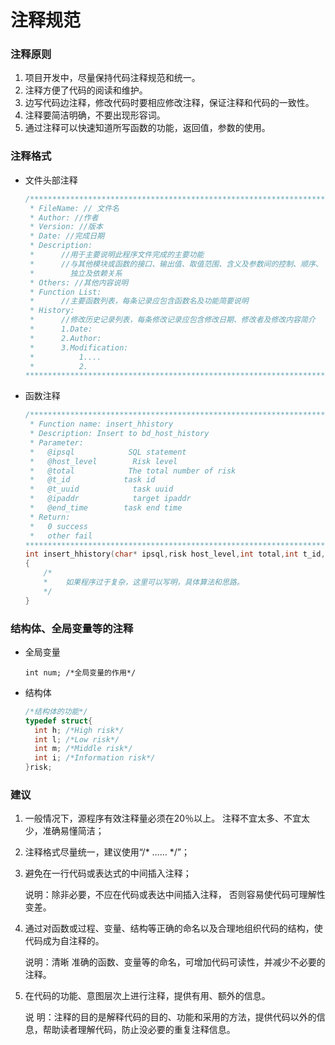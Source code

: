 # 注释规范

### 注释原则

1. 项目开发中，尽量保持代码注释规范和统一。 
2. 注释方便了代码的阅读和维护。 
3. 边写代码边注释，修改代码时要相应修改注释，保证注释和代码的一致性。 
4. 注释要简洁明确，不要出现形容词。  
5. 通过注释可以快速知道所写函数的功能，返回值，参数的使用。

### 注释格式

- 文件头部注释

  ```c
  /******************************************************************************
   * FileName: // 文件名
   * Author: //作者
   * Version: //版本
   * Date: //完成日期
   * Description:
   *      //用于主要说明此程序文件完成的主要功能                                  
   *      //与其他模块或函数的接口、输出值、取值范围、含义及参数间的控制、顺序、  
   *        独立及依赖关系                                                        
   * Others: //其他内容说明
   * Function List:
   *      //主要函数列表，每条记录应包含函数名及功能简要说明                      
   * History:
   *      //修改历史记录列表，每条修改记录应包含修改日期、修改者及修改内容简介       
   *      1.Date:                                                                 
   *      2.Author:                                                               
   *      3.Modification:                                                         
   *          1....                                                               
   *          2.                                                                  
  ******************************************************************************/
  ```

- 函数注释

  ```c
  /******************************************************************************
   * Function name: insert_hhistory
   * Description: Insert to bd_host_history
   * Parameter:
   *   @ipsql            SQL statement                                            
   *   @host_level        Risk level                                              
   *   @total            The total number of risk                                 
   *   @t_id            task id                                                   
   *   @t_uuid            task uuid                                               
   *   @ipaddr            target ipaddr                                           
   *   @end_time        task end time                                             
   * Return:
   *   0 success                                                                  
   *   other fail                                                                 
  ******************************************************************************/
  int insert_hhistory(char* ipsql,risk host_level,int total,int t_id,char* t_uuid,char* ipaddr,long int end_time)
  {
      /*
      *    如果程序过于复杂，这里可以写明，具体算法和思路。
      */
  }
  ```

### 结构体、全局变量等的注释

- 全局变量

  `int num; /*全局变量的作用*/`

- 结构体

  ```c
  /*结构体的功能*/
  typedef struct{
  	int h; /*High risk*/
  	int l; /*Low risk*/
  	int m; /*Middle risk*/
  	int i; /*Information risk*/
  }risk;
  ```

### 建议

1. 一般情况下，源程序有效注释量必须在20％以上。 注释不宜太多、不宜太少，准确易懂简洁；

2. 注释格式尽量统一，建议使用“/* …… */”；

3. 避免在一行代码或表达式的中间插入注释；

   说明：除非必要，不应在代码或表达中间插入注释， 否则容易使代码可理解性变差。

4. 通过对函数或过程、变量、结构等正确的命名以及合理地组织代码的结构，使代码成为自注释的。

   说明：清晰 准确的函数、变量等的命名，可增加代码可读性，并减少不必要的注释。

5. 在代码的功能、意图层次上进行注释，提供有用、额外的信息。

   说 明：注释的目的是解释代码的目的、功能和采用的方法，提供代码以外的信息，帮助读者理解代码，防止没必要的重复注释信息。